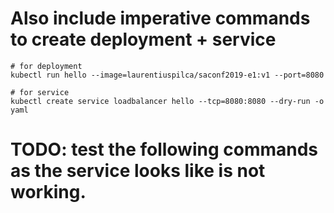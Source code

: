 # Also include imperative commands to create deployment + service

```
# for deployment
kubectl run hello --image=laurentiuspilca/saconf2019-e1:v1 --port=8080

# for service
kubectl create service loadbalancer hello --tcp=8080:8080 --dry-run -o yaml
```

# TODO: test the following commands as the service looks like is not working.
